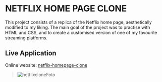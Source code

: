 # NETFLIX HOME PAGE CLONE
This project consists of a replica of the Netflix home page, aesthetically modified to my liking. The main goal of the project was to practise with HTML and CSS, and to create a customised version of one of my favourite streaming platforms.

## Live Application
Online website: [netflix-homepage-clone](https://anouarelkihal.github.io/netflix-homepage-clone/)
> ![netflixcloneFoto](https://user-images.githubusercontent.com/68613907/229179319-351a94fc-6b6e-4ed7-858f-e30ff69feb13.png)

